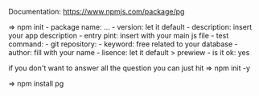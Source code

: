 Documentation: https://www.npmjs.com/package/pg

=> npm init
    - package name: ...
    - version: let it default
    - description: insert your app description
    - entry pint: insert with your main js file
    - test command:
    - git repository:
    - keyword: free related to your database
    - author: fill with your name
    - lisence: let it default
        > prewiew
            - is it ok: yes

if  you don't want to answer all the question you can just hit
=> npm init -y

=> npm install pg